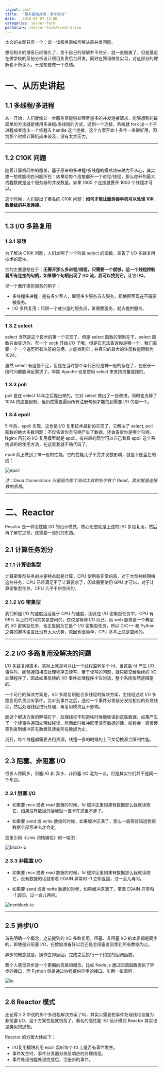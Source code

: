 ```yaml
---
layout: post
title:  "服务器高并发：事件驱动"
date:   2018-07-07 13:00
categories: Server-Tech
permalink: /server-tech/event-drive
---
```


本文的主题只有一个：谈一谈服务器如何解决高并发问题。

想写相关的博客已经很久了，苦于自己的理解并不充分，就一直搁置了。但是最近在做学校的系统分析设计项目负责后台开发，同时在腾讯微信实习，对这部分的理解也不断深入，于是想要做一个总结。

# 一、从历史讲起

## 1.1 多线程/多进程

从一开始，人们就像让一台服务器能够处理尽量多的并发连接请求，能够想到的最简单的方法就是使用多进程/多线程的方式，遇到一个连接，系统就 fork 出一个子进程或者造出一个线程去 handle 这个连接。这个方案开始十多年一直很好用，因为那个时候计算机尚未普及，没有太大压力。

---

## 1.2 C10K 问题

随着计算机网络的覆盖，基于原来的多进程/多线程的模式越来越力不从心，其实想一想就能明白问题所在：如果给每个连接都开一个进程/线程，那么你开的最大线程数就是这个服务器的并发数量，如果 1000 个连接就要开 1000 个线程才可以。

这个时候，人们提出了著名的 C10K 问题：**如何才能让服务器单机可以处理 10K 数量级的并发连接**。

---

## 1.3 I/O 多路复用

### 1.3.1 思想

为了解决 C10K 问题，人们发明了一个叫做 select 的函数，宣告了 I/O 多路复用技术的诞生。

它的主要思想在于：**无需开那么多进程/线程，只需要一个就够，这一个线程控制着所有连接的句柄，如果哪个句柄出现了 I/O 流，我可以找到它，让它 I/O**。

举一个餐厅提供服务的例子：

* 多线程多进程：是有多少客人，雇佣多少服务员去服务，即使顾客现在不需要被服务。
* I/O 多路复用：只顾一个或少量的服务员，谁需要服务，就去提供服务。

---


### 1.3.2 select

select 当然是这个技术的第一个实现了。但是 select 函数的限制在于，select 函数只会告诉你，有一个 sock 开始 I/O 了哦，但是它无法告诉你是哪一个，我们需要一个一个遍历所有注册的句柄，才能找到它；并且它的最大的注册数量限制为 1024。

虽然 select 有这些不足，但是在当时那个年代已经是神一般的存在了，在很长一段时间都能满足需求了。早期 Apache 也是使用 select 来支持海量连接的。


### 1.3.3 poll

poll 是在 select 14年之后提出来的，它对 select 做出了一些改进，同时也去掉了 1024 的连接限制，但仍然需要遍历所有注册句柄才能找到需要 I/O 的那一个。

### 1.3.4 epoll

5 年后，epoll 实现，这也是 I/O 复用技术最新的实现了，它解决了 select, poll 函数的绝大多数问题：不仅告诉你有句柄产生了数据，还会告诉你是哪个句柄，Nginx 目前的 I/O 复用模型就是 epoll。有兴趣的同学可以自己看看 epoll 这个系统调用的使用方法，在这里我就不贴代码了。

epoll 真正做到了神一般的性能，它的性能几乎不受并发数影响，就是下图蓝色的线：

![epoll](../images/server-tech/event-drive-epoll-performance.png)

*注：Dead Connections 只是因为那个测试工具的名字有个 Dead，其实就是连接数的意思*。

---


# 二、Reactor

Reactor 是一种高性能 I/O 的设计模式，核心思想就是上述的 I/O 多路复用，然后再了解它之前，还需要一些别的东西。

## 2.1 计算任务划分

### 2.1.1 计算密集型

计算密集型任务的主要特点就是计算，CPU 使用率非常的高，对于大型神经网络这些任务，CPU 已经满足不了计算要求了，因此需要使用 GPU 才可以。对于计算密集型任务，CPU 几乎不带空闲的。


### 2.1.2 I/O 密集型

我们知道 I/O 的速度远远低于 CPU 的速度，因此在 I/O 密集型任务中，CPU 有 99% 以上的时间其实是空闲的，仅仅是等待 I/O 而已。而 web 服务是一个典型的 I/O 密集型任务，也正是因为它是个 I/O 密集型任务，所以 C/C++ 和 Python 之类的脚本语言比没有太大优势，原因也很简单，CPU 基本上总是空闲的。

---

## 2.2 I/O 多路复用没解决的问题

I/O 多路复用技术，实际上就是可以让一个线程监听多个 fd，当这些 fd 产生 I/O 事件时，能够通知相应处理程序去读写。至于读写的问题，就只能交给后续的 I/O 处理程序了，因此如果后续的 I/O 事件处理程序卡住的话，整个系统依然是阻塞的。

一个可行的解决方案是，I/O 多路复用配合多线程的解决方案，主线程通过 I/O 多路复用负责监听事件，监听到事件之后，通过一个事件分发器分发给相应的处理线程，然后处理线程进行处理，与复用模块互不影响。

而这个解决方案的弊端在于，处理线程不知道啥时候能够读到这些数据，如果产生了一个读事件通知处理线程读，然而此时缓冲区里没有数据的话，线程会一直傻傻等到直到缓冲区有数据且读完所有数据为止。

况且，每个线程都需要占用资源，线程一多的时候的上下文切换都会限制性能。

---

## 2.3 阻塞、非阻塞 I/O

很多人将同步，阻塞I/O 和 异步、非阻塞 I/O 混为一谈，但是其实它们并不是同一个东西。

### 2.3.1 阻塞 I/O

* 如果要 recv 或者 read 数据的时候，fd 缓冲区里如果有数据那么我就读取它，如果没有数据的话我就一直卡在这里不走了。

* 如果要 send 或 write 数据的时候，如果缓冲区满了，那么一直等待知道我把数据全部写进去才会走。

这里引用《Unix 网络编程》的一幅图：

![block-io](../images/server-tech/event-drive-block-io.png)

### 2.3.3 非阻塞 I/O

* 如果要 recv 或者 read 数据的时候，fd 缓冲区里如果有数据那么我就读取它，没有数据的话就带着 EGAIN 异常和 -1 立即返回，过一会儿再问。

* 如果要 send 或者 write 数据的时候，如果缓冲区满了，带着 EGAIN 异常和 -1 返回，过一会儿再问。

![nonblock-io](../images/server-tech/event-drive-nonblock-io.png)

---

## 2.5 异步I/O

首先明确一个概念，之前提到的 I/O 多路复用，阻塞、非阻塞 I/O 的本质都是同步的，即使是非阻塞 I/O，在数据准备好以后还是会阻塞直到拿到所有数据为止。

异步的概念就是，操作立即返回，完成之后执行一个约定的回调函数。

我个人感觉异步是一个更偏向高层的概念。比如 Node.js 通过回调函数提供了异步的接口，而 Python 则是通过协程提供异步的接口。引用一张图吧：

![io](../images/server-tech/event-drive-async.jpg)

---

## 2.6 Reactor 模式

还记得 2.2 中说的那个多线程解决方案了吗，其实只需要把事件处理线程设置为非阻塞 I/O，这个方案性能就很高了。著名的高性能 I/O 设计模式 Reactor 其实也是类似的思想。

Reactor 的方案大体如下：

* I/O复用模块利用 epoll 监听每个 fd 上是否有事件发生。
* 事件发生时，事件分发器分发给响应的处理线程。
* 事件处理线程处理完成后，注册新的事件。

---

